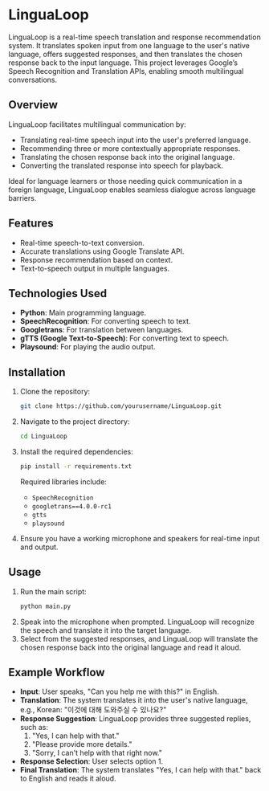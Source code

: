 # LinguaLoop


LinguaLoop is a real-time speech translation and response recommendation system. 
It translates spoken input from one language to the user's native language, offers suggested responses, and then translates the chosen response back to the input language. This project leverages Google’s Speech Recognition and Translation APIs, enabling smooth multilingual conversations.

## **Overview**

LinguaLoop facilitates multilingual communication by:
- Translating real-time speech input into the user's preferred language.
- Recommending three or more contextually appropriate responses.
- Translating the chosen response back into the original language.
- Converting the translated response into speech for playback.

Ideal for language learners or those needing quick communication in a foreign language, LinguaLoop enables seamless dialogue across language barriers.

## **Features**
- Real-time speech-to-text conversion.
- Accurate translations using Google Translate API.
- Response recommendation based on context.
- Text-to-speech output in multiple languages.

## **Technologies Used**
- **Python**: Main programming language.
- **SpeechRecognition**: For converting speech to text.
- **Googletrans**: For translation between languages.
- **gTTS (Google Text-to-Speech)**: For converting text to speech.
- **Playsound**: For playing the audio output.

## **Installation**

1. Clone the repository:
    ```bash
    git clone https://github.com/yourusername/LinguaLoop.git
    ```
2. Navigate to the project directory:
    ```bash
    cd LinguaLoop
    ```
3. Install the required dependencies:
    ```bash
    pip install -r requirements.txt
    ```
   Required libraries include:
   - `SpeechRecognition`
   - `googletrans==4.0.0-rc1`
   - `gtts`
   - `playsound`

4. Ensure you have a working microphone and speakers for real-time input and output.

## **Usage**

1. Run the main script:
    ```bash
    python main.py
    ```
2. Speak into the microphone when prompted. LinguaLoop will recognize the speech and translate it into the target language.
3. Select from the suggested responses, and LinguaLoop will translate the chosen response back into the original language and read it aloud.

## **Example Workflow**

- **Input**: User speaks, "Can you help me with this?" in English.
- **Translation**: The system translates it into the user's native language, e.g., Korean: "이것에 대해 도와주실 수 있나요?"
- **Response Suggestion**: LinguaLoop provides three suggested replies, such as:
  1. "Yes, I can help with that."
  2. "Please provide more details."
  3. "Sorry, I can't help with that right now."
- **Response Selection**: User selects option 1.
- **Final Translation**: The system translates "Yes, I can help with that." back to English and reads it aloud.
